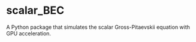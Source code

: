 # scalar_BEC
A Python package that simulates the scalar Gross-Pitaevskii equation with GPU acceleration.
